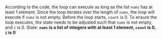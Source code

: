 According to the code, the loop can execute as long as the list `nums` has at least 1 element. Since the loop iterates over the length of `nums`, the loop will execute if `nums` is not empty. Before the loop starts, `count` is 0. To ensure the loop executes, the state needs to be adjusted such that `nums` is not empty, and `i` is 0.
State: **`nums` is a list of integers with at least 1 element, `count` is 0, `i` is 0**
